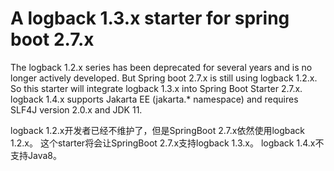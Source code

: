# A logback 1.3.x starter for spring boot 2.7.x

The logback 1.2.x series has been deprecated for several years and is no longer actively developed.
But Spring boot 2.7.x is still using logback 1.2.x.
So this starter will integrate logback 1.3.x into Spring Boot Starter 2.7.x.
logback 1.4.x supports Jakarta EE (jakarta.* namespace) and requires SLF4J version 2.0.x and JDK 11.

logback 1.2.x开发者已经不维护了，但是SpringBoot 2.7.x依然使用logback 1.2.x。
这个starter将会让SpringBoot 2.7.x支持logback 1.3.x。
logback 1.4.x不支持Java8。
